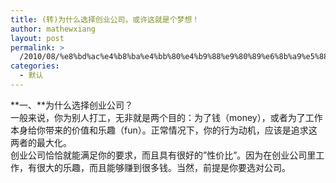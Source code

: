 ```yaml
---
title: (转)为什么选择创业公司，或许这就是个梦想！
author: mathewxiang
layout: post
permalink: >
  /2010/08/%e8%bd%ac%e4%b8%ba%e4%bb%80%e4%b9%88%e9%80%89%e6%8b%a9%e5%88%9b%e4%b8%9a%e5%85%ac%e5%8f%b8%ef%bc%8c%e6%88%96%e8%ae%b8%e8%bf%99%e5%b0%b1%e6%98%af%e4%b8%aa%e6%a2%a6%e6%83%b3%ef%bc%81/
categories:
  - 默认
---
```

**一、**为什么选择创业公司？  
一般来说，你为别人打工，无非就是两个目的：为了钱（money），或者为了工作本身给你带来的价值和乐趣（fun）。正常情况下，你的行为动机，应该是追求这两者的最大化。  
创业公司恰恰就能满足你的要求，而且具有很好的”性价比”。因为在创业公司里工作，有很大的乐趣，而且能够赚到很多钱。当然，前提是你要选对公司。